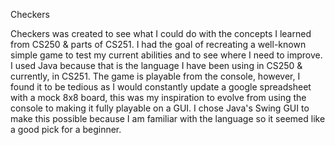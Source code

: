 Checkers

Checkers was created to see what I could do with the concepts I learned from CS250 & parts of CS251. I had the goal of recreating a well-known simple game to test my current abilities and to see where I need to improve. I used Java because that is the language I have been using in CS250 & currently, in CS251. The game is playable from the console, however, I found it to be tedious as I would constantly update a google spreadsheet with a mock 8x8 board, this was my inspiration to evolve from using the console to making it fully playable on a GUI. I chose Java's Swing GUI to make this possible because I am familiar with the language so it seemed like a good pick for a beginner.
